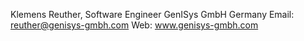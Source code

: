 Klemens Reuther, Software Engineer
GenISys GmbH Germany
Email: reuther@genisys-gmbh.com
Web:  www.genisys-gmbh.com


<!---
reuther-genisys/reuther-genisys is a ✨ special ✨ repository because its `README.md` (this file) appears on your GitHub profile.
You can click the Preview link to take a look at your changes.
--->
